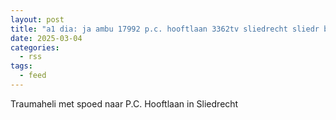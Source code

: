 ```yaml
---
layout: post
title: "a1 dia: ja ambu 17992 p.c. hooftlaan 3362tv sliedrecht sliedr bon 34456"
date: 2025-03-04
categories: 
  - rss
tags: 
  - feed
---
```


Traumaheli met spoed naar P.C. Hooftlaan in Sliedrecht
